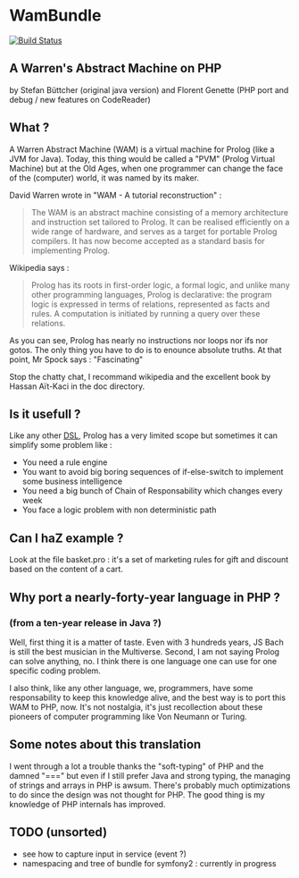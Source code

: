 # WamBundle

[![Build Status](https://secure.travis-ci.org/Trismegiste/WamBundle.png?branch=master)](http://travis-ci.org/Trismegiste/WamBundle)

## A Warren's Abstract Machine on PHP
by Stefan Büttcher (original java version)
and Florent Genette (PHP port and debug / new features on CodeReader)

## What ?
A Warren Abstract Machine (WAM) is a virtual machine for Prolog (like a JVM for Java).
Today, this thing would be called a "PVM" (Prolog Virtual Machine) but at
the Old Ages, when one programmer can change the face of the (computer) world,
it was named by its maker.


David Warren wrote in "WAM - A tutorial reconstruction" :
<blockquote><p>The WAM is an abstract machine consisting of a memory architecture and instruction
set tailored to Prolog. It can be realised efficiently on a wide range of
hardware, and serves as a target for portable Prolog compilers. It has now become
accepted as a standard basis for implementing Prolog.</p></blockquote>

Wikipedia says :
<blockquote><p>Prolog has its roots in first-order logic, a formal logic, and unlike many
other programming languages, Prolog is declarative: the program logic is
expressed in terms of relations, represented as facts and rules. A computation
is initiated by running a query over these relations.</p></blockquote>

As you can see, Prolog has nearly no instructions nor loops nor ifs nor gotos.
The only thing you have to do is to enounce absolute truths.
At that point, Mr Spock says : "Fascinating"

Stop the chatty chat, I recommand wikipedia and the excellent book by
Hassan Aït-Kaci in the doc directory.

## Is it usefull ?
Like any other <a href="http://en.wikipedia.org/wiki/Domain-specific_language">DSL</a>, 
Prolog has a very limited scope but sometimes it can simplify some problem like :

 * You need a rule engine
 * You want to avoid big boring sequences of if-else-switch to implement some business intelligence
 * You need a big bunch of Chain of Responsability which changes every week
 * You face a logic problem with non deterministic path

## Can I haZ example ?
Look at the file basket.pro : it's a set of marketing rules for gift and discount
based on the content of a cart.

## Why port a nearly-forty-year language in PHP ?
### (from a ten-year release in Java  ?)
Well, first thing it is a matter of taste. Even with 3 hundreds years, JS Bach
is still the best musician in the Multiverse. Second, I am not saying Prolog
can solve anything, no. I think there is one language one can use for one
specific coding problem.

I also think, like any other language, we, programmers, have some responsability
to keep this knowledge alive, and the best way is to port this WAM to PHP, now.
It's not nostalgia, it's just recollection about these pioneers of computer
programming like Von Neumann or Turing.

## Some notes about this translation
I went through a lot a trouble thanks the "soft-typing" of PHP and the damned
"===" but even if I still prefer Java and strong typing, the managing of
strings and arrays in PHP is awsum. There's probably much optimizations to do
since the design was not thought for PHP. The good thing is my knowledge of PHP
internals has improved.

## TODO (unsorted)
 * see how to capture input in service (event ?)
 * namespacing and tree of bundle for symfony2 : currently in progress
